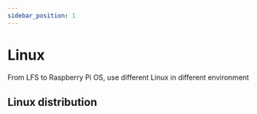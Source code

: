 ```yaml
---
sidebar_position: 1
---
```


# Linux

From LFS to Raspberry Pi OS, use different Linux in different environment

## Linux distribution

